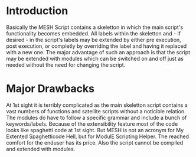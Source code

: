 # Introduction #

Basically the MESH Script contains a skeletton in which the main script's functionality becomes embedded. All labels within the skeletton and - if desired - in the script's labels may be extended by either pre execution, post execution, or completly by overriding the label and having it replaced with a new one. The major advantage of such an approach is that the script may be extended with modules which can be switched on and off just as needed without the need for changing the script.

# Major Drawbacks #

At 1st sight it is terribly complicated as the main skeletton script contains a vast numbers of functions and satellite scripts without a noticible relation. The modules do have to follow a specific grammar and include a bunch of keywords/labels. Because of the extensibility feature most of the code looks like spaghetti code at 1st sight. But MESH is not an acronym for My Extented Spaghetticode Hell, but for ModulE Scripting Helper. The reached comfort for the enduser has its price. Also the script cannot be compiled and extended with modules.